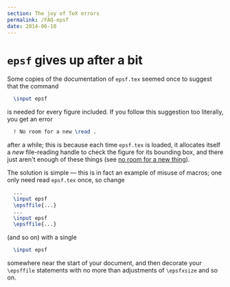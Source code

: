 ```yaml
---
section: The joy of TeX errors
permalink: /FAQ-epsf
date: 2014-06-10
---
```


# `epsf` gives up after a bit

Some copies of the documentation of `epsf.tex` seemed once to
suggest that the command
```latex
  \input epsf
```
is needed for every figure included.  If you follow this suggestion
too literally, you get an error
```latex
  ! No room for a new \read .
```
after a while; this is because each time `epsf.tex` is loaded, it
allocates itself a _new_ file-reading handle to check the figure
for its bounding box, and there just aren't enough of these things
(see [no room for a new thing](/FAQ-noroom)).

The solution is simple&nbsp;&mdash; this is in fact an example of misuse of
macros; one only need read `epsf.tex` once, so change
```latex
  ...
  \input epsf
  \epsffile{...}
  ...
  \input epsf
  \epsffile{...}
```
(and so on) with a single
```latex
  \input epsf
```
somewhere near the start of your document, and then decorate your
`\epsffile` statements with no more than adjustments of
`\epsfxsize` and so on.

